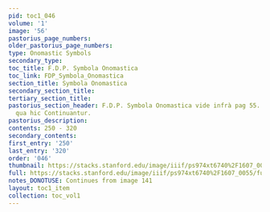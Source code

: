 ```yaml
---
pid: toc1_046
volume: '1'
image: '56'
pastorius_page_numbers: 
older_pastorius_page_numbers: 
type: Onomastic Symbols
secondary_type: 
toc_title: F.D.P. Symbola Onomastica
toc_link: FDP_Symbola_Onomastica
section_title: Symbola Onomastica
secondary_section_title: 
tertiary_section_title: 
pastorius_section_header: F.D.P. Symbola Onomastica vide infrà pag 55. 66. 67 ./.
  qua hic Continuantur.
pastorius_description: 
contents: 250 - 320
secondary_contents: 
first_entry: '250'
last_entry: '320'
order: '046'
thumbnail: https://stacks.stanford.edu/image/iiif/ps974xt6740%2F1607_0055/full/100,/0/default.jpg
full: https://stacks.stanford.edu/image/iiif/ps974xt6740%2F1607_0055/full/full/0/default.jpg
notes_DONOTUSE: Continues from image 141
layout: toc1_item
collection: toc_vol1
---
```


